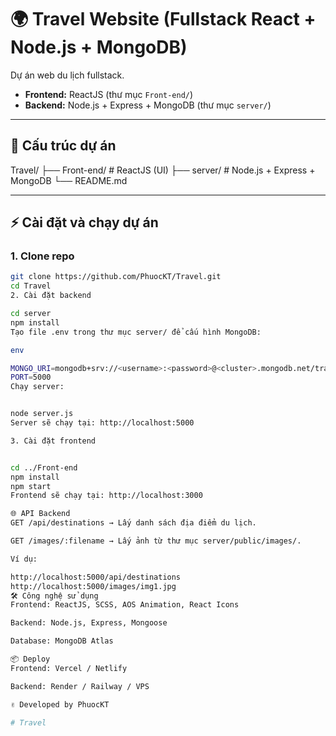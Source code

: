 # 🌍 Travel Website (Fullstack React + Node.js + MongoDB)

Dự án web du lịch fullstack.  
- **Frontend:** ReactJS (thư mục `Front-end/`)  
- **Backend:** Node.js + Express + MongoDB (thư mục `server/`)  

---

## 📂 Cấu trúc dự án
Travel/
├── Front-end/ # ReactJS (UI)
├── server/ # Node.js + Express + MongoDB
└── README.md



---

## ⚡ Cài đặt và chạy dự án

### 1. Clone repo
```bash
git clone https://github.com/PhuocKT/Travel.git
cd Travel
2. Cài đặt backend

cd server
npm install
Tạo file .env trong thư mục server/ để cấu hình MongoDB:

env

MONGO_URI=mongodb+srv://<username>:<password>@<cluster>.mongodb.net/travelDB?retryWrites=true&w=majority
PORT=5000
Chạy server:


node server.js
Server sẽ chạy tại: http://localhost:5000

3. Cài đặt frontend


cd ../Front-end
npm install
npm start
Frontend sẽ chạy tại: http://localhost:3000

🌐 API Backend
GET /api/destinations → Lấy danh sách địa điểm du lịch.

GET /images/:filename → Lấy ảnh từ thư mục server/public/images/.

Ví dụ:

http://localhost:5000/api/destinations
http://localhost:5000/images/img1.jpg
🛠 Công nghệ sử dụng
Frontend: ReactJS, SCSS, AOS Animation, React Icons

Backend: Node.js, Express, Mongoose

Database: MongoDB Atlas

📦 Deploy
Frontend: Vercel / Netlify

Backend: Render / Railway / VPS

✌️ Developed by PhuocKT

#   T r a v e l  
 